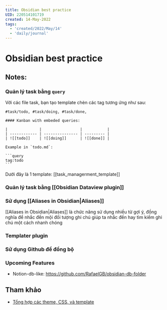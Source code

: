 ```yaml
---
title: Obsidian best practice
UID: 220514101719
created: 14-May-2022
tags:
  - 'created/2022/May/14'
  - 'daily/journal'
---
```

# Obsidian best practice

## Notes:

### Quản lý task bằng `query`

Với các file task, bạn tạo template chèn các tag tương ứng như sau:
```
#task/todo, #task/doing, #task/done,  
```

```
#### Kanban with embeded queries:

|              |                 |           |
| ------------ | --------------- | --------- |
| ![[todo]]    | ![[doing]]      | ![[done]] |

Example in `todo.md`:

​```query
tag:todo
​```
```

Dưới đây là 1 template: [[task_managerment_template]]



### Quản lý task bằng [[Obsidian Dataview plugin]]
### Sử dụng [[Aliases in Obsidian|Aliases]]
[[Aliases in Obsidian|Aliases]] là chức năng sử dụng nhiều từ gợi ý, đồng nghĩa để nhắc đến mội đối tượng ghi chú giúp ta nhắc đến hay tìm kiếm ghi chú một cách nhanh chóng

### Templater plugin
### Sử dụng Github để đồng bộ

### Upcoming Features
- Notion-db-like: https://github.com/RafaelGB/obsidian-db-folder

## Tham khảo
- [Tổng hợp các theme, CSS, và template](https://github.com/kmaasrud/awesome-obsidian)